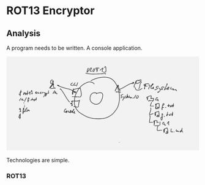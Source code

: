 # ROT13 Encryptor
## Analysis
A program needs to be written. A console application.

![](images/system-context.png)

Technologies are simple.

### ROT13
